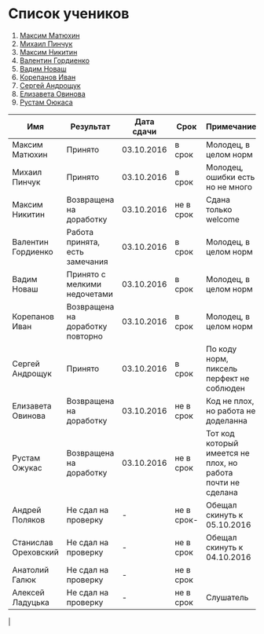 # Список учеников
1. [Максим Матюхин](students/Matyhin.md) 
2. [Михаил Пинчук](students/Pinchuk.md) 
3. [Максим Никитин](students/Nikitin.md) 
4. [Валентин Гордиенко](students/Gordienko.md) 
5. [Вадим Новаш](students/Novash.md)
6. [Корепанов Иван](students/Korepanov.md)
7. [Сергей Андрощук](students/Androshyk.md)
8. [Елизавета Овинова](students/Ovinova.md)
9. [Рустам Оюкаса](students/Ojukas.md)


| Имя  | Результат  | Дата сдачи   |  Срок | Примечание |
|---|---|---|---|---|
| Максим Матюхин  | Принято  | 03.10.2016  | в срок  | Молодец, в целом норм  |
| Михаил Пинчук  |  Принято   |  03.10.2016  | в срок   | Молодец, ошибки есть но не много
| Максим Никитин  | Возвращена на доработку  | 03.10.2016   | не в срок  | Сдана только welcome |
| Валентин Гордиенко  | Работа принята, есть замечания | 03.10.2016   |  в срок  | Молодец, в целом норм
| Вадим Новаш  | Принято с мелкими недочетами | 03.10.2016   |  в срок  | Молодец, в целом норм
| Корепанов Иван | Возвращена на доработку повторно  | 03.10.2016   |  в срок  | Молодец, в целом норм
| Сергей Андрощук | Принято  | 03.10.2016   |  в срок  | По коду норм, пиксель перфект не соблюден 
| Елизавета Овинова | Возвращена на доработку  | 03.10.2016   |  не в срок  | Код не плох, но работа не доделанна   
| Рустам Ожукас | Возвращена на доработку  | 03.10.2016   |  не в срок  | Тот код который имеется не плох, но работа почти не сделана 
| Андрей Поляков | Не сдал на проверку  | - |  не в срок-  | Обещал скинуть к 05.10.2016
| Станислав Ореховский| Не сдал на проверку  | - |  не в срок | Обещал скинуть к 04.10.2016
| Анатолий Галюк | Не сдал на проверку  | - |  не в срок | 
| Алексей Ладуцька | Не сдал на проверку  | - |  не в срок | Слушатель
| 
